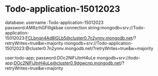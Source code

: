 # Todo-application-15012023
database:
username :Todo-application-15012023
password:AM8zrhGFIIIgkbae
connection string:mongodb+srv://Todo-application-15012023:FCLbnqn4Ad8lGLb5@cluster0.7n2ynnv.mongodb.net/?retryWrites=true&w=majority
mongodb+srv://Todo-application-15012023:<password>@cluster0.7n2ynnv.mongodb.net/?retryWrites=true&w=majority


user:todo-app;
password:DOc2NlFiJtnH4uLe
mongodb+srv://todo-app:DOc2NlFiJtnH4uLe@cluster0.9dgwcnp.mongodb.net/?retryWrites=true&w=majority